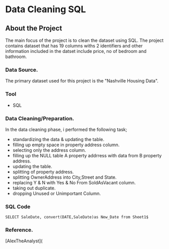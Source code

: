 # Data Cleaning SQL

## About the Project

The main focus of the project is to clean the dataset using SQL. The project contains dataset that has 19 columns withs 2 identifiers and
other information included in the datset include price, no of bedroom and bathroom. 

### Data Source.
The primary dataset used for this project is the "Nashville Housing Data".

### Tool
- SQL

### Data Cleaning/Preparation.

In the data cleaning phase, i performed the following task;
- standardizing the data & updating the table.
- filling up empty space in property address column.
- selecting only the address column.
- filling up the NULL table A property addrress with data from B property address.
- updating the table.
- splitting of property address.
- splitting OwnerAddress into City,Street and State.
- replacing Y & N with Yes & No From SoldAsVacant column.
- taking out duplicate.
- dropping Unused or Unimportant Column.

### SQL Code

`SELECT SaleDate,
convert(DATE,SaleDate)as New_Date
from Sheet1$`

### Reference.
[AlexTheAnalyst](



